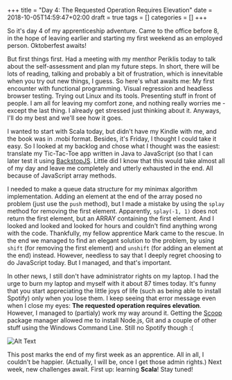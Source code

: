 +++
title = "Day 4: The Requested Operation Requires Elevation"
date = 2018-10-05T14:59:47+02:00
draft = true
tags = []
categories = []
+++

So it's day 4 of my apprenticeship adventure. Came to the office before 8, in the hope of leaving earlier and starting my first weekend as an employed person. Oktoberfest awaits!


But first things first. Had a meeting with my menthor Periklis today to talk about the self-assessment and plan my future steps. In short, there will be lots of reading, talking and probably a bit of frustration, which is innevitable when you try out new things, I guess. So here's what awaits me: My first encounter with functional programming. Visual regression and headless browser testing. Trying out Linux and its tools. Presenting stuff in front of people. I am all for leaving my comfort zone, and nothing really worries me - except the last thing. I already get stressed just thinking about it. Anyways, I'll do my best and we'll see how it goes.



I wanted to start with Scala today, but didn't have my Kindle with me, and the book was in .mobi format. Besides, it's Friday, I thought I could take it easy. So I looked at my backlog and chose what I thought was the easiest: translate my Tic-Tac-Toe app written in Java to JavaScript (so that I can later test it using [BackstopJS](https://garris.github.io/BackstopJS/). Little did I know that this would take almost all of my day and leave me completely and utterly exhausted in the end. All because of JavaScript array methods.



I needed to make a queue data structure for my minimax algorithm implementation. Adding an element at the end of the array posed no problem (just use the `push` method), but I made a mistake by using the `splay` method for removing the first element. Apparently, `splay(-1, 1)` does not return the first element, but an ARRAY containing the first element. And I looked and looked and looked for hours and couldn't find anything wrong with the code. Thankfully, my fellow apprentice Mark came to the rescue. In the end we managed to find an elegant solution to the problem, by using `shift` (for removing the first element) and `unshift` (for adding an element at the end) instead. However, needless to say that I deeply regret choosing to do JavaScript today. But I managed, and that's important.



In other news, I still don't have administrator rights on my laptop. I had the urge to burn my laptop and myself with it about 87 times today. It's funny that you start appreciating the little joys of life (such as being able to install Spotify) only when you lose them. I keep seeing that error message even when I close my eyes: __The requested operation requires elevation__. However, I managed to (partialy) work my way around it. Getting the [Scoop](https://scoop.sh/) package manager allowed me to install Node.js, Git and a couple of other stuff using the Windows Command Line. Still no Spotify though :(



![Alt Text](https://i.kym-cdn.com/photos/images/newsfeed/001/191/547/b66)



This post marks the end of my first week as an apprentice. All in all, I couldn't be happier. (Actually, I will be, once I get those admin rights.) Next week, new challenges await. First up: learning __Scala__! Stay tuned!